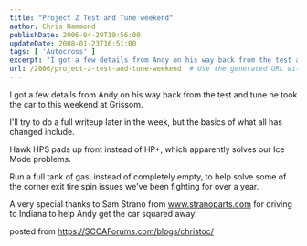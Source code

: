 ```yaml
---
title: "Project Z Test and Tune weekend"
author: Chris Hammond
publishDate: 2006-04-29T19:56:00
updateDate: 2008-01-23T16:51:00
tags: [ 'Autocross' ]
excerpt: "I got a few details from Andy on his way back from the test and tune he took the car to this weekend at Grissom. I'll try to do a full writeup later in the week, but the basics of what all has changed include. Hawk HPS pads up front instead of HP+, which apparently solves our Ice Mode problems. Run a full tank of gas, instead of completely empty, to help solve some of the corner exit tire spin issues we've been fighting for over a year. A very special thanks to Sam Strano from www.stranoparts.com for driving to Indiana to help Andy get the car squared away! posted from..."
url: /2006/project-z-test-and-tune-weekend  # Use the generated URL with year
---
```

<P>I got a few details from Andy on his way back from the test and tune he took the car to this weekend at Grissom.</P> <P>I'll try to do a full writeup later in the week, but the basics of what all has changed include.</P> <P>Hawk HPS pads up front instead of HP+, which apparently solves our Ice Mode problems.</P> <P>Run a full tank of gas, instead of completely empty, to help solve some of the corner exit tire spin issues we've been fighting for over a year.</P> <P>A very special thanks to Sam Strano from <A href="https://www.stranoparts.com">www.stranoparts.com</A> for driving to Indiana to help Andy get the car squared away!</P> posted from <a href="https://SCCAForums.com/blogs/christoc/">https://SCCAForums.com/blogs/christoc/</a>
